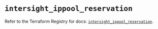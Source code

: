 # `intersight_ippool_reservation`

Refer to the Terraform Registry for docs: [`intersight_ippool_reservation`](https://registry.terraform.io/providers/ciscodevnet/intersight/1.0.71/docs/resources/ippool_reservation).
